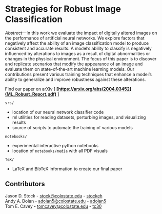 # Strategies for Robust Image Classification

*Abstract*&mdash;In this work we evaluate the impact of digitally altered images on the performance of artificial neural networks. We explore factors that negatively affect the ability of an image classification model to produce consistent and accurate results. A model’s ability to classify is negatively influenced by alterations to images as a result of digital abnormalities or changes in the physical environment. The focus of this paper is to discover and replicate scenarios that modify the appearance of an image and evaluate them on state-of-the-art machine learning models. Our contributions present various training techniques that enhance a model’s ability to generalize and improve robustness against these alterations.

Find our paper on arXiv [ **[https://arxiv.org/abs/2004.03452](ML_Robust_Report.pdf)** ]

`srs/`

- location of our neural network classifier code
- ml utilities for reading datasets, perturbing images, and visualizing results
- source of scripts to automate the training of various models

`notebooks/`

- experimental interactive python notebooks
- location of `notebooks/media` with all PDF visuals

`TeX/`

- LaTeX and BibTeX information to create our final paper

## Contributors

Jason D. Stock - stock@colostate.edu - [stockeh](https://github.com/stockeh)  
Andy A. Dolan - adolan5@colostate.edu - [adolan5](https://github.com/adolan5)  
Tom E. Cavey - tomcavey@colostate.edu - [tc30](https://github.com/tc30)
